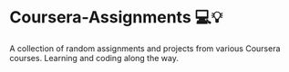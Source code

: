 # Coursera-Assignments 💻💡
A collection of random assignments and projects from various Coursera courses. Learning and coding along the way.
